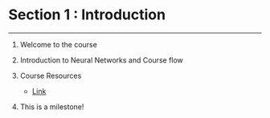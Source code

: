 # Section 1 : Introduction
---
1. Welcome to the course

2. Introduction to Neural Networks and Course flow

3. Course Resources
    - [Link](https://starttechacademy.com/neural-networks-in-python/)

4. This is a milestone!
